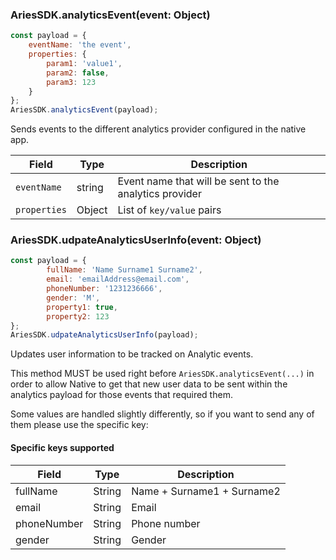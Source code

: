 ### AriesSDK.analyticsEvent(event: Object)

```js readonly
const payload = {
    eventName: 'the event',
    properties: {
        param1: 'value1',
        param2: false,
        param3: 123
    }
};
AriesSDK.analyticsEvent(payload);
```
Sends events to the different analytics provider configured in the native app.

| Field | Type | Description |
| ----- | ---- | ----------- |
| `eventName` | string | Event name that will be sent to the analytics provider |
| `properties` | Object | List of `key/value` pairs |

### AriesSDK.udpateAnalyticsUserInfo(event: Object)

```js readonly
const payload = {
        fullName: 'Name Surname1 Surname2',
        email: 'emailAddress@email.com',
        phoneNumber: '1231236666',
        gender: 'M',
  		property1: true,
  		property2: 123
};
AriesSDK.udpateAnalyticsUserInfo(payload);
```
Updates user information to be tracked on Analytic events.

This method MUST be used right before `AriesSDK.analyticsEvent(...)` in order to allow Native to get that new user data to be sent within the analytics payload for those events that required them.

Some values are handled slightly differently, so if you want to send any of them please use the specific key:

#### Specific keys supported ####

| Field | Type | Description |
| ----- | ---- | ----------- |
|  fullName | String | Name + Surname1 + Surname2  |
|  email | String | Email  |
|  phoneNumber | String | Phone number  |
|  gender | String | Gender  |

